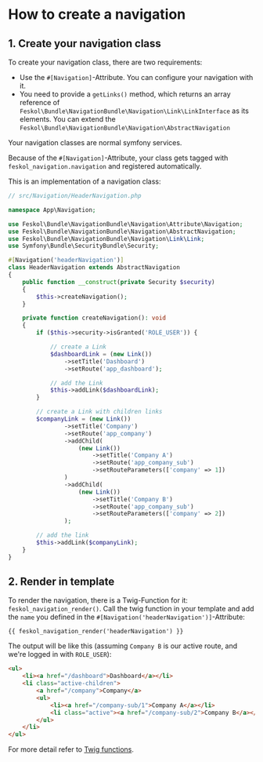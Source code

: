 # How to create a navigation

## 1. Create your navigation class

To create your navigation class, there are two requirements:

- Use the `#[Navigation]`-Attribute. You can configure your navigation with it.
- You need to provide a `getLinks()` method,
  which returns an array reference of `Feskol\Bundle\NavigationBundle\Navigation\Link\LinkInterface` as its elements.
  You can extend the `Feskol\Bundle\NavigationBundle\Navigation\AbstractNavigation`

Your navigation classes are normal symfony services.

Because of the `#[Navigation]`-Attribute, your class gets tagged with
`feskol_navigation.navigation` and registered automatically.

This is an implementation of a navigation class:

```php
// src/Navigation/HeaderNavigation.php

namespace App\Navigation;

use Feskol\Bundle\NavigationBundle\Navigation\Attribute\Navigation;
use Feskol\Bundle\NavigationBundle\Navigation\AbstractNavigation;
use Feskol\Bundle\NavigationBundle\Navigation\Link\Link;
use Symfony\Bundle\SecurityBundle\Security;

#[Navigation('headerNavigation')]
class HeaderNavigation extends AbstractNavigation
{
    public function __construct(private Security $security)
    {
        $this->createNavigation();
    }

    private function createNavigation(): void
    {
        if ($this->security->isGranted('ROLE_USER')) {

            // create a Link
            $dashboardLink = (new Link())
                ->setTitle('Dashboard')
                ->setRoute('app_dashboard');

            // add the Link
            $this->addLink($dashboardLink);
        }

        // create a Link with children links
        $companyLink = (new Link())
                ->setTitle('Company')
                ->setRoute('app_company')
                ->addChild(
                    (new Link())
                        ->setTitle('Company A')
                        ->setRoute('app_company_sub')
                        ->setRouteParameters(['company' => 1])
                )
                ->addChild(
                    (new Link())
                        ->setTitle('Company B')
                        ->setRoute('app_company_sub')
                        ->setRouteParameters(['company' => 2])
                );

        // add the link
        $this->addLink($companyLink);
    }
}
```

## 2. Render in template

To render the navigation, there is a Twig-Function for it:
`feskol_navigation_render()`.
Call the twig function in your template and add the `name` you defined in
the `#[Navigation('headerNavigation')]`-Attribute:

```twig
{{ feskol_navigation_render('headerNavigation') }}
```

The output will be like this (assuming `Company B` is our active route, and we're logged in with `ROLE_USER`):

```html
<ul>
    <li><a href="/dashboard">Dashboard</a></li>
    <li class="active-children">
        <a href="/company">Company</a>
        <ul>
            <li><a href="/company-sub/1">Company A</a></li>
            <li class="active"><a href="/company-sub/2">Company B</a></li>
        </ul>
    </li>
</ul>
```

For more detail refer to [Twig functions](twig-functions.md).
